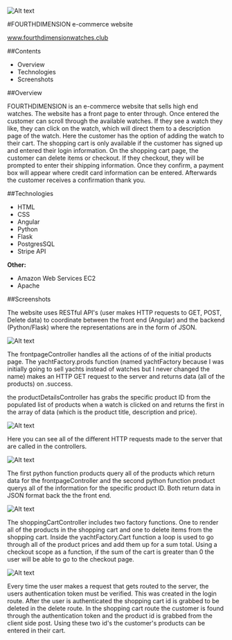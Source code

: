 ![Alt text](readmepics/readmepic.jpg)

#FOURTHDIMENSION e-commerce website

www.fourthdimensionwatches.club

##Contents
  * Overview
  * Technologies
  * Screenshots

##Overview

FOURTHDIMENSION is an e-commerce website that sells high end watches. The website has a front page to
enter through. Once entered the customer can scroll through the available watches. If they see
a watch they like, they can click on the watch, which will direct them to a description page of the watch.
Here the customer has the option of adding the watch to their cart. The shopping cart is only available if the customer has signed up and entered their login information. On the shopping cart page, the customer can delete items or checkout. If they checkout, they will be prompted to enter their shipping information. Once they confirm, a payment box will appear where credit card information can be entered. Afterwards the customer receives a confirmation thank you.

##Technologies

  * HTML
  * CSS
  * Angular
  * Python
  * Flask
  * PostgresSQL
  * Stripe API

  **Other:**  
  * Amazon Web Services EC2
  * Apache

##Screenshots

The website uses RESTful API's (user makes HTTP requests to GET, POST, Delete data) to coordinate
between the front end (Angular) and the backend (Python/Flask) where the representations are in the form of JSON.





![Alt text](readmepics/frontend1.png)

The frontpageController handles all the actions of of the initial products page.  The yachtFactory.prods function (named yachtFactory because I was initially going to sell yachts instead of watches but I never changed the name) makes an HTTP GET request to the server and returns data (all of the products) on .success.


the productDetailsController has grabs the specific product ID from the populated list of products when a watch is clicked on and returns the first in the array of data (which is the product title, description and price).


![Alt text](readmepics/Frontend0.png)

Here you can see all of the different HTTP requests made to the server that are called in the controllers.


![Alt text](readmepics/backend1.png)

The first python function products query all of the products which return data for the frontpageController and the second python function product querys all of the information for the specific product ID. Both return data in JSON format back the the front end.


![Alt text](readmepics/frontend2.png)

The shoppingCartController includes two factory functions. One to render all of the products in the shopping cart and one to delete items from the shopping cart. Inside the yachtFactory.Cart function a loop is used to go through all of the product prices and add them up for a sum total.  Using a checkout scope as a function, if the sum of the cart is greater than 0 the user will be able to go to the checkout page.


![Alt text](readmepics/backend2.png)


Every time the user makes a request that gets routed to the server, the users authentication token must be verified. This was created in the login route. After the user is authenticated the shopping cart id is grabbed to be deleted in the delete route. In the shopping cart route the customer is found through the authentication token and the product id is grabbed from the client side post. Using these two id's the customer's products can be entered in their cart.
